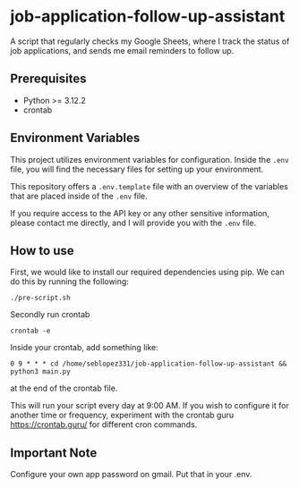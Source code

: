 # job-application-follow-up-assistant
A script that regularly checks my Google Sheets, where I track the status of job applications, and sends me email reminders to follow up.

## Prerequisites
- Python >= 3.12.2
- crontab

## Environment Variables

This project utilizes environment variables for configuration. Inside the `.env` file, you will find the necessary files for setting up your environment.

This repository offers a `.env.template` file with an overview of the variables that are placed inside of the `.env` file.

If you require access to the API key or any other sensitive information, please contact me directly, and I will provide you with the `.env` file.

## How to use

First, we would like to install our required dependencies using pip. We can do this by running the following:

`./pre-script.sh`

Secondly run crontab

`crontab -e`

Inside your crontab, add something like:

`0 9 * * * cd /home/seblopez331/job-application-follow-up-assistant && python3 main.py`

at the end of the crontab file.

This will run your script every day at 9:00 AM. If you wish to configure it for another time or frequency, experiment with the crontab guru https://crontab.guru/
for different cron commands.

## Important Note

Configure your own app password on gmail. Put that in your .env.

